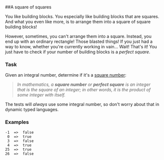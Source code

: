##A square of squares

You like building blocks. You especially like building blocks that are squares. And what you even like more, is to 
arrange them into a square of square building blocks!

However, sometimes, you can't arrange them into a square. Instead, you end up with an ordinary rectangle! 
Those blasted things! If you just had a way to know, whether you're currently working in vain… Wait! That's it! 
You just have to check if your number of building blocks is a _perfect square_.

### Task

Given an integral number, determine if it's a [square number](https://en.wikipedia.org/wiki/Square_number):

> _In mathematics, a **square number** or **perfect square** is an integer that is the square of an integer; in other words, 
it is the product of some integer with itself._

The tests will _always_ use some integral number, so don't worry about that in dynamic typed languages.

### Examples
```
-1  =>  false
 0  =>  true
 3  =>  false
 4  =>  true
25  =>  true
26  =>  false
```